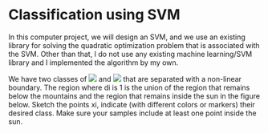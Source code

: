 # Classification using SVM

In this computer project, we will design an SVM, and we use an existing library for solving the quadratic optimization problem that is associated with the SVM. Other than that, I do not use any existing machine learning/SVM library and I implemented the algorithm by my own. 

We have two classes of <img src="https://render.githubusercontent.com/render/math?math=C_1={\{x_i : d_i = 1\}}"> and <img src="https://render.githubusercontent.com/render/math?math=C_{-1}={\{x_i : d_i = -1\}}"> that are separated with a non-linear boundary. 
The region where di is 1 is the union of the region that remains below the mountains and the region that remains inside the sun in the figure below. Sketch the points xi, indicate (with different colors or markers) their desired class. Make sure your samples include at least one point inside the sun.
